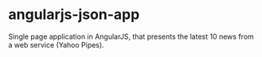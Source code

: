 angularjs-json-app
==================

Single page application in AngularJS, that presents the latest 10 news from a web service (Yahoo Pipes).
